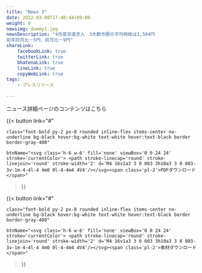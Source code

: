 ```yaml
---
title: "News 3"
date: 2022-03-08T17:40:44+09:00
weight: 0
newsimg: dummy1.jpg
newsDescription: "4月度派遣求人　3大都市圏の平均時給は1,504円
前年同月比－5円、前月比－9円"
shareLink:
    facebookLink: true
    twitterLink: true
    bhatenaLink: true
    lineLink: true
    copyWebLink: true
tags:
    - プレスリリース
 
---
```


ニュース詳細ページのコンテンツはこちら

<div class="text-center mt-10">
{{< button 
    link="#" 

    class="font-bold py-2 px-8 rounded inline-flex items-center no-underline bg-black hover:bg-white text-white hover:text-black border border-gray-400" 

    btnName="<svg class='h-6 w-6' fill='none' viewBox='0 0 24 24' stroke='currentColor'> <path stroke-linecap='round' stroke-linejoin='round' stroke-width='2' d='M4 16v1a3 3 0 003 3h10a3 3 0 003-3v-1m-4-4l-4 4m0 0l-4-4m4 4V4'/></svg><span class='pl-2'>PDFダウンロード</span>" 
>}}
</div>
<div class="text-center my-20">
{{< button 
    link="#" 

    class="font-bold py-2 px-8 rounded inline-flex items-center no-underline bg-black hover:bg-white text-white hover:text-black border border-gray-400" 

    btnName="<svg class='h-6 w-6' fill='none' viewBox='0 0 24 24' stroke='currentColor'> <path stroke-linecap='round' stroke-linejoin='round' stroke-width='2' d='M4 16v1a3 3 0 003 3h10a3 3 0 003-3v-1m-4-4l-4 4m0 0l-4-4m4 4V4'/></svg><span class='pl-2'>素材ダウンロード</span>" 
>}}
</div>